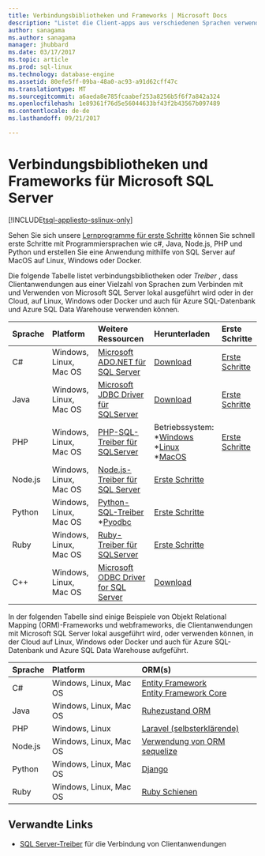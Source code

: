 ```yaml
---
title: Verbindungsbibliotheken und Frameworks | Microsoft Docs
description: "Listet die Client-apps aus verschiedenen Sprachen verwenden können, die Verbindung mit Microsoft SQL Server lokal oder in der Cloud, auf Linux, Windows oder Docker und auch für Azure SQL-Datenbank und Azure SQL Data Warehouse-verbindungstreiber an."
author: sanagama
ms.author: sanagama
manager: jhubbard
ms.date: 03/17/2017
ms.topic: article
ms.prod: sql-linux
ms.technology: database-engine
ms.assetid: 80efe5ff-09ba-48a0-ac93-a91d62cff47c
ms.translationtype: MT
ms.sourcegitcommit: a6aeda8e785fcaabef253a8256b5f6f7a842a324
ms.openlocfilehash: 1e89361f76d5e56044633bf43f2b43567b097489
ms.contentlocale: de-de
ms.lasthandoff: 09/21/2017

---
```

# <a name="connectivity-libraries-and-frameworks-for-microsoft-sql-server"></a>Verbindungsbibliotheken und Frameworks für Microsoft SQL Server

[!INCLUDE[tsql-appliesto-sslinux-only](../includes/tsql-appliesto-sslinux-only.md)]

Sehen Sie sich unsere [Lernprogramme für erste Schritte](http://aka.ms/sqldev) können Sie schnell erste Schritte mit Programmiersprachen wie c#, Java, Node.js, PHP und Python und erstellen Sie eine Anwendung mithilfe von SQL Server auf MacOS auf Linux, Windows oder Docker.

Die folgende Tabelle listet verbindungsbibliotheken oder *Treiber* , dass Clientanwendungen aus einer Vielzahl von Sprachen zum Verbinden mit und Verwenden von Microsoft SQL Server lokal ausgeführt wird oder in der Cloud, auf Linux, Windows oder Docker und auch für Azure SQL-Datenbank und Azure SQL Data Warehouse verwenden können. 

| Sprache | Platform | Weitere Ressourcen | Herunterladen | Erste Schritte |
| :-- | :-- | :-- | :-- | :-- |
| C# | Windows, Linux, Mac OS | [Microsoft ADO.NET für SQL Server](http://msdn.microsoft.com/library/mt657768.aspx) | [Download](https://msdn.microsoft.com/vstudio/aa496123.aspx) | [Erste Schritte](https://www.microsoft.com/en-us/sql-server/developer-get-started/csharp/ubuntu)
| Java | Windows, Linux, Mac OS | [Microsoft JDBC Driver für SQLServer](http://msdn.microsoft.com/library/mt484311.aspx) | [Download](http://go.microsoft.com/fwlink/?LinkId=245496) |  [Erste Schritte](https://www.microsoft.com/en-us/sql-server/developer-get-started/java/ubuntu)
| PHP | Windows, Linux, Mac OS| [PHP-SQL-Treiber für SQLServer](http://msdn.microsoft.com/library/dn865013.aspx) | Betriebssystem: <br/> \*[Windows](https://www.microsoft.com/download/details.aspx?id=20098) <br/> \*[Linux](https://github.com/Microsoft/msphpsql/tree/dev#install-unix) <br/> \*[MacOS](https://github.com/Microsoft/msphpsql/tree/dev#install-unix) |  [Erste Schritte](https://www.microsoft.com/en-us/sql-server/developer-get-started/php/ubuntu)
| Node.js | Windows, Linux, Mac OS | [Node.js-Treiber für SQL Server](/sql-docs/docs/connect/node-js/node-js-driver-for-sql-server) |  [Erste Schritte](https://www.microsoft.com/en-us/sql-server/developer-get-started/node/ubuntu)
| Python | Windows, Linux, Mac OS | [Python-SQL-Treiber](/sql-docs/docs/connect/python/python-driver-for-sql-server) <br/> \*[Pyodbc](http://msdn.microsoft.com/library/mt763257.aspx) |  [Erste Schritte](https://www.microsoft.com/en-us/sql-server/developer-get-started/python/ubuntu)
| Ruby | Windows, Linux, Mac OS | [Ruby-Treiber für SQLServer](/sql-docs/docs/connect/ruby/ruby-driver-for-sql-server) | [Erste Schritte](https://www.microsoft.com/en-us/sql-server/developer-get-started/ruby/ubuntu)
| C++ | Windows, Linux, Mac OS | [Microsoft ODBC Driver for SQL Server](https://msdn.microsoft.com/en-us/library/mt654048(v=sql.1).aspx) | [Download](https://msdn.microsoft.com/en-us/library/mt654048(v=sql.1).aspx) |  

In der folgenden Tabelle sind einige Beispiele von Objekt Relational Mapping (ORM)-Frameworks und webframeworks, die Clientanwendungen mit Microsoft SQL Server lokal ausgeführt wird, oder verwenden können, in der Cloud auf Linux, Windows oder Docker und auch für Azure SQL-Datenbank und Azure SQL Data Warehouse aufgeführt. 

| Sprache | Platform | ORM(s) |
| :-- | :-- | :-- |
| C# | Windows, Linux, Mac OS | [Entity Framework](https://docs.microsoft.com/en-us/ef)<br>[Entity Framework Core](https://docs.microsoft.com/en-us/ef/core/index) |
| Java | Windows, Linux, Mac OS |[Ruhezustand ORM](http://hibernate.org/orm)|
| PHP | Windows, Linux | [Laravel (selbsterklärende)](https://laravel.com/docs/5.0/eloquent) |
| Node.js | Windows, Linux, Mac OS | [Verwendung von ORM sequelize](http://docs.sequelizejs.com) |
| Python | Windows, Linux, Mac OS |[Django](https://www.djangoproject.com/) |
| Ruby | Windows, Linux, Mac OS | [Ruby Schienen](http://rubyonrails.org/) |

## <a name="related-links"></a>Verwandte Links
- [SQL Server-Treiber](http://msdn.microsoft.com/library/mt654049.aspx) für die Verbindung von Clientanwendungen

